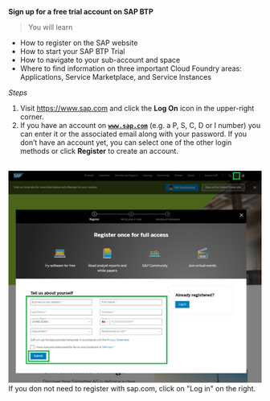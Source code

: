 **Sign up for a free trial account on SAP BTP**
>You will learn

- How to register on the SAP website</li>
- How to start your SAP BTP Trial</li>
- How to navigate to your sub-account and space</li>
- Where to find information on three important Cloud Foundry areas: Applications, Service Marketplace, and Service Instances

*Steps*

1. Visit <a href="https://www.sap.com/" target="true">https://www.sap.com</a>&nbsp;and click the&nbsp;<strong>Log On</strong> icon in the upper-right corner.
2. If you have an account</strong>&nbsp;on&nbsp;<a href="https://www.sap.com/" target="new"><strong><code>www.sap.com</code></strong></a>&nbsp;(e.g. a P, S, C, D or I number) you can enter it or the associated email along with your password. If you don&rsquo;t have an account yet, you can select one of the other login methods or click&nbsp;<strong>Register</strong>&nbsp;to create an account. <br /><br />
 
![Register for trial](/images/Register_for_Trial.png) 
If you don not need to register with sap.com, click on "Log in" on the right.
